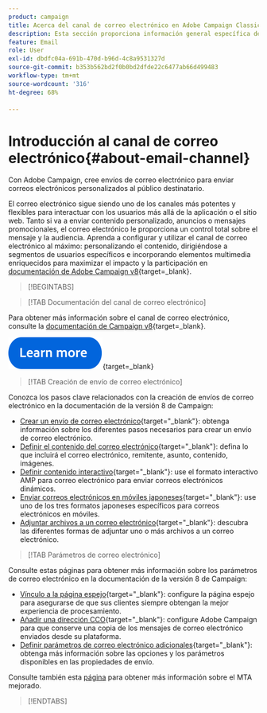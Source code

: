 ```yaml
---
product: campaign
title: Acerca del canal de correo electrónico en Adobe Campaign Classic
description: Esta sección proporciona información general específica del canal de correo electrónico en Adobe Campaign
feature: Email
role: User
exl-id: dbdfc04a-691b-470d-b96d-4c8a9531327d
source-git-commit: b353b562bd2f0b0bd2dfde22c6477ab66d499483
workflow-type: tm+mt
source-wordcount: '316'
ht-degree: 68%

---
```


# Introducción al canal de correo electrónico{#about-email-channel}

Con Adobe Campaign, cree envíos de correo electrónico para enviar correos electrónicos personalizados al público destinatario.

El correo electrónico sigue siendo uno de los canales más potentes y flexibles para interactuar con los usuarios más allá de la aplicación o el sitio web. Tanto si va a enviar contenido personalizado, anuncios o mensajes promocionales, el correo electrónico le proporciona un control total sobre el mensaje y la audiencia. Aprenda a configurar y utilizar el canal de correo electrónico al máximo: personalizando el contenido, dirigiéndose a segmentos de usuarios específicos e incorporando elementos multimedia enriquecidos para maximizar el impacto y la participación en [documentación de Adobe Campaign v8](https://experienceleague.adobe.com/en/docs/campaign/campaign-v8/send/emails/email){target=_blank}.




>[!BEGINTABS]

>[!TAB Documentación del canal de correo electrónico]

Para obtener más información sobre el canal de correo electrónico, consulte la [documentación de Campaign v8](https://experienceleague.adobe.com/en/docs/campaign/campaign-v8/send/emails/email){target=_blank}.


[![imagen](../../assets/do-not-localize/learn-more-button.svg)](https://experienceleague.adobe.com/en/docs/campaign/campaign-v8/send/emails/email){target=_blank}


>[!TAB Creación de envío de correo electrónico]

Conozca los pasos clave relacionados con la creación de envíos de correo electrónico en la documentación de la versión 8 de Campaign:

* [Crear un envío de correo electrónico](https://experienceleague.adobe.com/docs/campaign/campaign-v8/send/emails/email.html?lang=es){target="_blank"}: obtenga información sobre los diferentes pasos necesarios para crear un envío de correo electrónico.
* [Definir el contenido del correo electrónico](https://experienceleague.adobe.com/docs/campaign/campaign-v8/send/emails/defining-the-email-content.html?lang=es){target="_blank"}: defina lo que incluirá el correo electrónico, remitente, asunto, contenido, imágenes.
* [Definir contenido interactivo](https://experienceleague.adobe.com/docs/campaign/campaign-v8/send/emails/defining-interactive-content.html?lang=es){target="_blank"}: use el formato interactivo AMP para correo electrónico para enviar correos electrónicos dinámicos.
* [Enviar correos electrónicos en móviles japoneses](https://experienceleague.adobe.com/docs/campaign/campaign-v8/send/emails/sending-emails-on-japanese-mobiles.html?lang=es){target="_blank"}: use uno de los tres formatos japoneses específicos para correos electrónicos en móviles.
* [Adjuntar archivos a un correo electrónico](https://experienceleague.adobe.com/docs/campaign/campaign-v8/send/emails/attaching-files.html?lang=es){target="_blank"}: descubra las diferentes formas de adjuntar uno o más archivos a un correo electrónico.


>[!TAB Parámetros de correo electrónico]

Consulte estas páginas para obtener más información sobre los parámetros de correo electrónico en la documentación de la versión 8 de Campaign:

* [Vínculo a la página espejo](https://experienceleague.adobe.com/docs/campaign/campaign-v8/send/emails/mirror-page.html?lang=es){target="_blank"}: configure la página espejo para asegurarse de que sus clientes siempre obtengan la mejor experiencia de procesamiento.
* [Añadir una dirección CCO](https://experienceleague.adobe.com/docs/campaign/campaign-v8/send/emails/email-bcc.html?lang=es){target="_blank"}: configure Adobe Campaign para que conserve una copia de los mensajes de correo electrónico enviados desde su plataforma.
* [Definir parámetros de correo electrónico adicionales](https://experienceleague.adobe.com/docs/campaign/campaign-v8/send/emails/email-parameters.html?lang=es){target="_blank"}: obtenga más información sobre las opciones y los parámetros disponibles en las propiedades de envío.

Consulte también esta [página](sending-with-enhanced-mta.md) para obtener más información sobre el MTA mejorado.

>[!ENDTABS]





<!--
Adobe Campaign lets you mass deliver personalized electronic messages to a target population.

Before starting sending emails:

* Make sure recipient profiles contain at least an email address.
* Learn more about the Adobe Campaign [Delivery best practices](delivery-best-practices.md).
* Read out these sections to learn more about Deliverability: [Deliverability management in Campaign](about-deliverability.md) and [Deliverability best practices guide](https://experienceleague.adobe.com/docs/deliverability-learn/deliverability-best-practice-guide/introduction.html).

The key steps to send an email are as follows:

* [Create an email delivery](creating-an-email-delivery.md)
* [Define the target population](steps-defining-the-target-population.md)
* [Define the email content](defining-the-email-content.md)
* [Send the email](sending-messages.md)
* [Monitor the delivery](about-delivery-monitoring.md)

The sections below provide information that is specific to the email channel. For global information on how to create a delivery, refer to [this section](steps-about-delivery-creation-steps.md).
-->